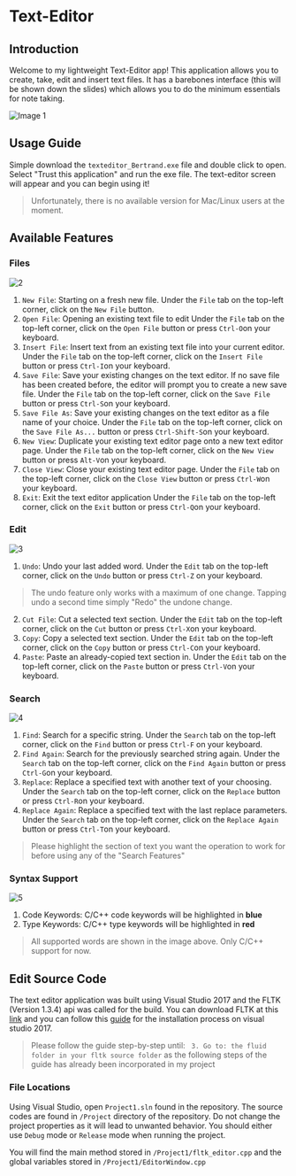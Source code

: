 # Text-Editor

## Introduction
Welcome to my lightweight Text-Editor app! This application allows you to create, take, edit and insert text files. It has a barebones interface (this will be shown down the slides) which allows you to do the minimum essentials for note taking.   

![Image 1](https://user-images.githubusercontent.com/44689249/119993682-6c081700-bffe-11eb-9349-05977c9501b0.JPG)


## Usage Guide

Simple download the `texteditor_Bertrand.exe` file and double click to open. Select "Trust this application" and run the exe file. The text-editor screen will appear and you can begin using it!

> Unfortunately, there is no available version for Mac/Linux users at the moment.

## Available Features
### Files
![2](https://user-images.githubusercontent.com/44689249/119994250-010b1000-bfff-11eb-932d-013941b58f3f.jpg)
 1. `New File`: Starting on a fresh new file.
Under the `File` tab on the top-left corner, click on the `New File` button.
 2. `Open File`: Opening an existing text file to edit
Under the `File` tab on the top-left corner, click on the `Open File` button or press `Ctrl-O`on your keyboard.
 3. `Insert File`: Insert text from an existing text file into your current editor.
Under the `File` tab on the top-left corner, click on the `Insert File` button or press `Ctrl-I`on your keyboard.
 4. `Save File`: Save your existing changes on the text editor. If no save file has been created before, the editor will prompt you to create a new save file.
 Under the `File` tab on the top-left corner, click on the `Save File` button or press `Ctrl-S`on your keyboard.
 5. `Save File As`: Save your existing changes on the text editor as a file name of your choice.
Under the `File` tab on the top-left corner, click on the `Save File As...` button or press `Ctrl-Shift-S`on your keyboard.
 6. `New View`: Duplicate your existing text editor page onto a new text editor page.
Under the `File` tab on the top-left corner, click on the `New View` button or press `Alt-V`on your keyboard.
 7. `Close View`: Close your existing text editor page.
Under the `File` tab on the top-left corner, click on the `Close View` button or press `Ctrl-W`on your keyboard.
 9. `Exit`: Exit the text editor application
Under the `File` tab on the top-left corner, click on the `Exit` button or press `Ctrl-Q`on your keyboard.

### Edit
![3](https://user-images.githubusercontent.com/44689249/119995751-7e835000-c000-11eb-9d8a-c9865765405d.jpg)
 1. `Undo`: Undo your last added word.
Under the `Edit` tab on the top-left corner, click on the `Undo` button or press `Ctrl-Z` on your keyboard.
> The undo feature only works with a maximum of one change. Tapping undo a second time simply "Redo" the undone change.
 2. `Cut File`: Cut a selected text section.
Under the `Edit` tab on the top-left corner, click on the `Cut` button or press `Ctrl-X`on your keyboard.
 3. `Copy`: Copy a selected text section.
Under the `Edit` tab on the top-left corner, click on the `Copy` button or press `Ctrl-C`on your keyboard.
 4. `Paste`: Paste an already-copied text section in.
 Under the `Edit` tab on the top-left corner, click on the `Paste` button or press `Ctrl-V`on your keyboard.

### Search
![4](https://user-images.githubusercontent.com/44689249/119996343-3d3f7000-c001-11eb-8510-9e20f0fabfb1.jpg)
 1. `Find`: Search for a specific string.
Under the `Search` tab on the top-left corner, click on the `Find` button or press `Ctrl-F` on your keyboard.
 2. `Find Again`: Search for the previously searched string again.
Under the `Search` tab on the top-left corner, click on the `Find Again` button or press `Ctrl-G`on your keyboard.
 3. `Replace`: Replace a specified text with another text of your choosing.
Under the `Search` tab on the top-left corner, click on the `Replace` button or press `Ctrl-R`on your keyboard.
 4. `Replace Again`: Replace a specified text with the last replace parameters.
 Under the `Search` tab on the top-left corner, click on the `Replace Again` button or press `Ctrl-T`on your keyboard.

> Please highlight the section of text you want the operation to work for before using any of the "Search Features"
### Syntax Support
![5](https://user-images.githubusercontent.com/44689249/119998237-1aae5680-c003-11eb-848a-d0be076b8f5f.jpg)

 1. Code Keywords: C/C++ code keywords will be highlighted in **blue**
 2. Type Keywords: C/C++ type keywords will be highlighted in **red** 

> All supported words are shown in the image above. Only C/C++ support for now.

## Edit Source Code

The text editor application was built using Visual Studio 2017 and the FLTK (Version 1.3.4) api was called for the build. You can download FLTK at this [link](https://www.fltk.org/software.php) and you can follow this [guide](https://bumpyroadtocode.com/2017/08/05/how-to-install-and-use-fltk-1-3-4-in-visual-studio-2017-complete-guide/) for the installation process on visual studio 2017. 

> Please follow the guide step-by-step until: ` 3. Go to: the fluid folder in your fltk source folder` as the following steps of the guide has already been incorporated in my project

### File Locations
Using Visual Studio, open `Project1.sln` found in the repository. The source codes are found in `/Project` directory of the repository. Do not change the project properties as it will lead to unwanted behavior. You should either use `Debug` mode or `Release` mode when running the project. 

You will find the main method stored in `/Project1/fltk_editor.cpp` and the global variables stored in `/Project1/EditorWindow.cpp`
